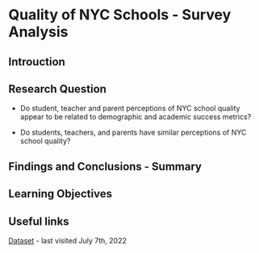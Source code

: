 # Quality of NYC Schools - Survey Analysis

## Introuction

## Research Question

- Do student, teacher and parent perceptions of NYC school quality appear to be related to demographic and academic success metrics? 

- Do students, teachers, and parents have similar perceptions of NYC school quality?

## Findings and Conclusions - Summary

## Learning Objectives

## Useful links

[Dataset](https://data.cityofnewyork.us/Education/2011-NYC-School-Survey/mnz3-dyi8) - last visited July 7th, 2022

